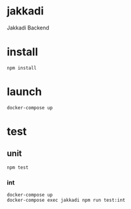 # jakkadi

Jakkadi Backend

# install

```
npm install
```

# launch

```
docker-compose up
```

# test

## unit

```
npm test
```

### int

```
docker-compose up
docker-compose exec jakkadi npm run test:int
```